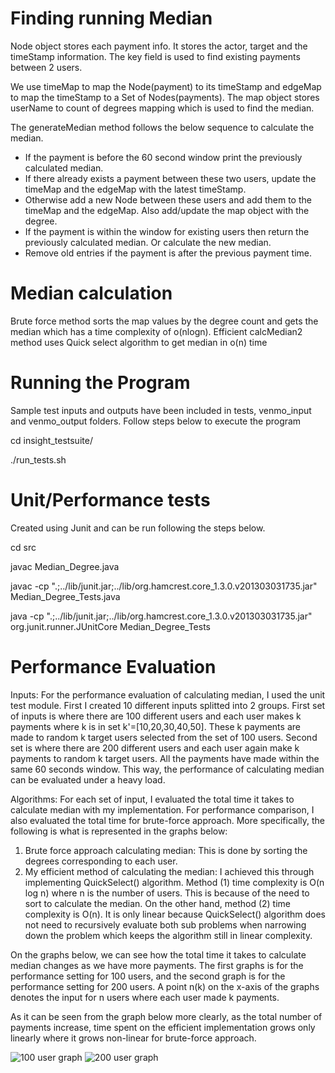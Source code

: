 # Finding running Median

Node object stores each payment info. It stores the actor, target and the timeStamp information. The key field is used to find existing payments between 2 users.

We use timeMap to map the Node(payment) to its timeStamp and edgeMap to map the timeStamp to a Set of Nodes(payments). The map object stores userName to count of degrees mapping which is used to find the median.

The generateMedian method follows the below sequence to calculate the median.
* If the payment is before the 60 second window print the previously calculated median.
* If there already exists a payment between these two users, update the timeMap and the edgeMap with the latest timeStamp. 
* Otherwise add a new Node between these users and add them to the timeMap and the edgeMap. Also add/update the map object with the      degree.
* If the payment is within the window for existing users then return the previously calculated median. Or calculate the new median. 
* Remove old entries if the payment is after the previous payment time.
	
# Median calculation
Brute force method sorts the map values by the degree count and gets the median which has a time complexity of o(nlogn).
Efficient calcMedian2 method uses Quick select algorithm to get median in o(n) time

# Running the Program
Sample test inputs and outputs have been included in tests, venmo_input and venmo_output folders.
Follow steps below to execute the program

cd insight_testsuite/

./run_tests.sh
	
# Unit/Performance tests 
Created using Junit and can be run following the steps below.

cd src

javac Median_Degree.java

javac -cp ".;../lib/junit.jar;../lib/org.hamcrest.core_1.3.0.v201303031735.jar" Median_Degree_Tests.java

java -cp ".;../lib/junit.jar;../lib/org.hamcrest.core_1.3.0.v201303031735.jar" org.junit.runner.JUnitCore Median_Degree_Tests

# Performance Evaluation

Inputs:
For the performance evaluation of calculating median, I used the unit test module. First I created 10 different inputs splitted into 2 groups.
First set of inputs is where there are 100 different users and each user makes k payments where k is in set k'=[10,20,30,40,50]. 
These k payments are made to random k target users selected from the set of 100 users.
Second set is where there are 200 different users and each user again make k payments to random k target users. All the payments have made within the same 60 seconds window. 
This way, the performance of calculating median can be evaluated under a heavy load.

Algorithms:
For each set of input, I evaluated the total time it takes to calculate median with my implementation. For performance comparison, I also evaluated the total time for brute-force approach. More specifically, the following is what is represented in the graphs below:
1) Brute force approach calculating median: This is done by sorting the degrees corresponding to each user.
2) My efficient method of calculating the median: I achieved this through implementing QuickSelect() algorithm.
Method (1) time complexity is O(n log n) where n is the number of users. This is because of the need to sort to calculate the median. On the other hand, method (2) time complexity is O(n). It is only linear because QuickSelect() algorithm does not need to recursively evaluate both sub problems when narrowing down the problem which keeps the algorithm still in linear complexity.

On the graphs below, we can see how the total time it takes to calculate median changes as we have more payments. The first graphs is for the performance setting for 100 users, and the second graph is for the performance setting for 200 users.
A point n(k) on the x-axis of the graphs denotes the input for n users where each user made k payments.   

As it can be seen from the graph below more clearly, as the total number of payments increase, time spent on the efficient implementation grows only linearly where it grows non-linear for brute-force approach.

<img src='https://github.com/srivats666/Payment/blob/master/images/100.png' title='100 user graph' width='' alt='100 user graph' />

<img src='https://github.com/srivats666/Payment/blob/master/images/200.png' title='200 user graph' width='' alt='200 user graph' />
